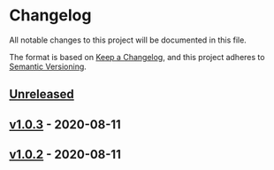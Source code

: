 # Changelog

All notable changes to this project will be documented in this file.

The format is based on [Keep a Changelog](https://keepachangelog.com/en/1.0.0/),
and this project adheres to [Semantic Versioning](https://semver.org/spec/v2.0.0.html).

## [Unreleased]

## [v1.0.3] - 2020-08-11

## [v1.0.2] - 2020-08-11

[Unreleased]: https://github.com/rosslh/ReqWise/compare/v1.0.3...HEAD
[v1.0.3]: https://github.com/rosslh/ReqWise/compare/v1.0.2...v1.0.3
[v1.0.2]: https://github.com/rosslh/ReqWise/compare/v1.0.1...v1.0.2
[v1.0.1]: https://github.com/rosslh/ReqWise/compare/v1.0.0...v1.0.1
[v1.0.0]: https://github.com/rosslh/ReqWise/compare/35e4d056bf35102a97fb568dd201139e491ea14c...v1.0.0
